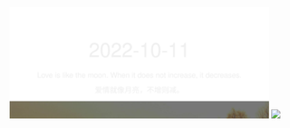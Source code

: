 <!-- [START DAILY SAYING] -->
<!-- Please keep comment here to allow auto update -->
<p align="center">
  <img src="assets/daily-saying/2022-10-11.svg" height="196"/>
  <img src="https://dots365.herokuapp.com?d=2022-10-11" height="196"/>
</p>
<!-- [END DAILY SAYING] -->

<!-- <p align="center">
<img alt="profile views" src="https://komarev.com/ghpvc/?username=bubkoo&color=brightgreen&style=flat-square&label=PROFILE+VIEWS" />
</p> -->
